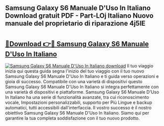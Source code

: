## Samsung Galaxy S6 Manuale D'Uso In Italiano Download gratuit PDF - Part-LOj Italiano Nuovo manuale del proprietario di riparazione 4j5lE

# <h2><a href="http://dfc18q.blite.top/?on=Samsung+Galaxy+S6+Manuale+D%27Uso+In+Italiano">🔗Download 👉🔴 Samsung Galaxy S6 Manuale D'Uso In Italiano</a></h2>

[![Samsung Galaxy S6 Manuale D'Uso In Italiano download](https://i.imgur.com/lujVjoI.png)](http://dfc18q.blite.top/?on=Samsung+Galaxy+S6+Manuale+D%27Uso+In+Italiano)
Il tuo viaggio inizia qui questa guida segna l'inizio del tuo viaggio con il tuo nuovo Samsung Galaxy S6 Manuale D'Uso In Italiano e ti guida verso operazioni e gioia di successo. Compatibile con una varietà di dispositivi questo Samsung Galaxy S6 Manuale D'Uso In Italiano si integra perfettamente con una varietà di dispositivi e piattaforme. Samsung Galaxy S6 Manuale D'Uso In Italiano ha una serie di funzionalità avanzate, tra cui riconoscimento vocale, Impostazioni personalizzabili, supporto per Più Lingue e backup automatici, tutti accessibili dall'interfaccia. Il vostro successo è il nostro obiettivo Samsung Galaxy S6 Manuale D'Uso In Italiano. Siamo qui per garantire la tua completa soddisfazione con il tuo nuovo prodotto.
